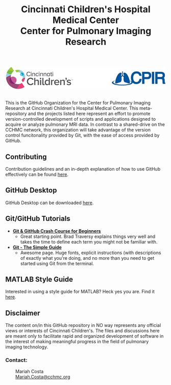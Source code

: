 <h1 align="center">
Cincinnati Children's Hospital Medical Center</br>Center for Pulmonary Imaging Research
</br>
<p align="center">
  </br>
  <img src="./media/cchmc_cpir_logo.png" alt="CCHMC CPIR"/>
</p>
</h1>

This is the GitHub Organization for the Center for Pulmonary Imaging Research at Cincinnati Children's Hospital Medical Center. This meta-repository and the projects listed here represent an effort to promote version-controlled development of scripts and applications designed to acquire or analyze pulmonary MRI data. In contrast to a shared-drive on the CCHMC network, this organization will take advantage of the version control funcitonality provided by Git, with the ease of access provided by GitHub.

<h2>Contributing</h2>

Contribution guidelines and an in-depth explanation of how to use GitHub effectively can be found [here](CONTRIBUTING.md).

<h2>GitHub Desktop</h2>

GitHub Desktop can be downloaded [here](https://desktop.github.com/).

<h2>Git/GitHub Tutorials</h2>

* **[Git & GitHub Crash Course for Beginners](https://www.youtube.com/watch?v=SWYqp7iY_Tc)**
  * Great starting point. Brad Traversy explains things very well and takes the time to define each term you might not be familiar with.
* **[Git - The Simple Guide](http://rogerdudler.github.io/git-guide/)**
  * Awesome page. Huge fonts, explicit instructions (with descriptions of exactly what you're doing, and no more than you need to get started using Git from the terminal.

<h2>MATLAB Style Guide</h2>

Interested in using a style guide for MATLAB? Heck yes you are. Find it [here](./matlab/formatting/MATLAB_style.pdf).

<h2>Disclaimer</h2>

The content on/in this GitHub repository in NO way represents any official views or interests of Cincinnati Children's. The files and discussions here are meant only to facilitate rapid and organized development of software in the interest of making meaningful progress in the field of pulmonary imaging technology.

<h3>Contact:</h3>

&nbsp;&nbsp;&nbsp;&nbsp;&nbsp;&nbsp;&nbsp;&nbsp;Mariah Costa
</br>&nbsp;&nbsp;&nbsp;&nbsp;&nbsp;&nbsp;&nbsp;&nbsp;Mariah.Costa@cchmc.org
